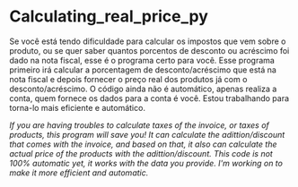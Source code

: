 # Calculating_real_price_py
  Se você está tendo dificuldade para calcular os impostos que vem sobre o produto, ou se quer saber quantos porcentos de desconto ou acréscimo foi dado na nota fiscal,
esse é o programa certo para você.
  Esse programa primeiro irá calcular a porcentagem de desconto/acréscimo que está na nota fiscal e depois fornecer o preço real dos produtos já com o desconto/acréscimo.
O código ainda não é automático, apenas realiza a conta, quem fornece os dados para a conta é você. Estou trabalhando para torna-lo mais eficiente e automático.

  _If you are having troubles to calculate taxes of the invoice, or taxes of products, this program will save you! It can calculate the adittion/discount that comes with
the invoice, and based on that, it also can calculate the actual price of the products with the adittion/discount.
This code is not 100% automatic yet, it works with the data you provide. I'm working on to make it more efficient and automatic._
